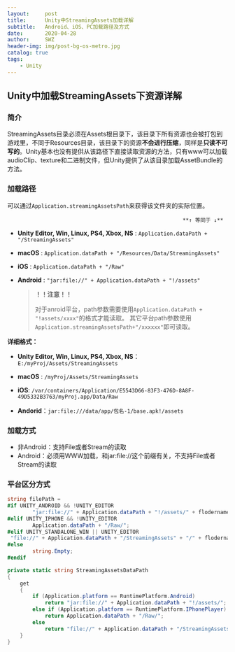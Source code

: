 ```yaml
---
layout:     post
title:      Unity中StreamingAssets加载详解
subtitle:   Android、iOS、PC加载路径及方式
date:       2020-04-28
author:     SWZ
header-img: img/post-bg-os-metro.jpg
catalog: true
tags:
    - Unity
---
```


## Unity中加载StreamingAssets下资源详解

### 简介

StreamingAssets目录必须在Assets根目录下，该目录下所有资源也会被打包到游戏里，不同于Resources目录，该目录下的资源**不会进行压缩**，同样是**只读不可写的**。Unity基本也没有提供从该路径下直接读取资源的方法，只有www可以加载audioClip、texture和二进制文件，但Unity提供了从该目录加载AssetBundle的方法。

### 加载路径

可以通过`Application.streamingAssetsPath`来获得该文件夹的实际位置。

 															**↑ 等同于 ↓**

- **Unity Editor, Win, Linux, PS4, Xbox, NS** : `Application.dataPath + "/StreamingAssets"`

- **macOS** : `Application.dataPath + "/Resources/Data/StreamingAssets"`

- **iOS** : `Application.dataPath + "/Raw"`

- **Android** : `"jar:file://" + Application.dataPath + "!/assets"`

  > **！！注意！！**
  >
  > 对于anroid平台，path参数需要使用`Application.dataPath + "!assets/xxxx"`的格式才能读取。
  > 其它平台path参数使用`Application.streamingAssetsPath+"/xxxxxx"`即可读取。



**详细格式：**

* **Unity Editor, Win, Linux, PS4, Xbox, NS**：`E:/myProj/Assets/StreamingAssets`

* **macOS** : `/myProj/Assets/StreamingAssets`

* **iOS**: `/var/containers/Application/E5543D66-83F3-476D-8A8F-49D5332B3763/myProj.app/Data/Raw`

* **Andorid**：`jar:file:///data/app/包名-1/base.apk!/assets`

### 加载方式

* 非Android：支持File或者Stream的读取
* Android：必须用WWW加载，和jar:file://这个前缀有关，不支持File或者Stream的读取

### 平台区分方式

```c#
string filePath = 
#if UNITY_ANDROID && !UNITY_EDITOR
        "jar:file://" + Application.dataPath + "!/assets/" + flodername + "/";
#elif UNITY_IPHONE && !UNITY_EDITOR
        Application.dataPath + "/Raw/";
#elif UNITY_STANDALONE_WIN || UNITY_EDITOR
 "file://" + Application.dataPath + "/StreamingAssets" + "/" + flodername + "/";
#else
        string.Empty;
#endif
```

 

```c#
private static string StreamingAssetsDataPath
{
	get
    {
    	if (Application.platform == RuntimePlatform.Android)
        	return "jar:file://" + Application.dataPath + "!/assets/";
        else if (Application.platform == RuntimePlatform.IPhonePlayer)
            return Application.dataPath + "/Raw/";
        else
        	return "file://" + Application.dataPath + "/StreamingAssets/";
	}
}
```

 